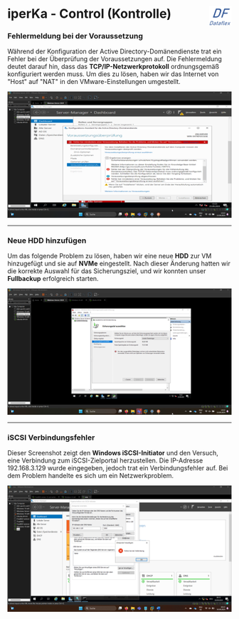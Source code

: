 # iperKa - Control (Kontrolle)  <img src="https://github.com/ironflipper/DataFlex/blob/main/Dokumentationen/iperka/Images/LOGO.png" alt="DataFlex Logo" align="right" width="50"/>


### Fehlermeldung bei der Voraussetzung  
Während der Konfiguration der Active Directory-Domänendienste trat ein Fehler bei der Überprüfung der Voraussetzungen auf. Die Fehlermeldung deutet darauf hin, dass das **TCP/IP-Netzwerkprotokoll** ordnungsgemäß konfiguriert werden muss. Um dies zu lösen, haben wir das Internet von "Host" auf "NAT" in den VMware-Einstellungen umgestellt.

![Fehlermeldung bei der Voraussetzung](https://github.com/ironflipper/DataFlex/blob/main/Dokumentationen/iperka/Images/Bild%20(7).png)

---

### Neue HDD hinzufügen  
Um das folgende Problem zu lösen, haben wir eine neue **HDD** zur VM hinzugefügt und sie auf **NVMe** eingestellt. Nach dieser Änderung hatten wir die korrekte Auswahl für das Sicherungsziel, und wir konnten unser **Fullbackup** erfolgreich starten.

![Neue HDD hinzufügen](https://github.com/ironflipper/DataFlex/blob/main/Dokumentationen/iperka/Images/Bild%20(12).png)

---

### iSCSI Verbindungsfehler  
Dieser Screenshot zeigt den **Windows iSCSI-Initiator** und den Versuch, eine Verbindung zum iSCSI-Zielportal herzustellen. Die IP-Adresse 192.168.3.129 wurde eingegeben, jedoch trat ein Verbindungsfehler auf. Bei dem Problem handelte es sich um ein Netzwerkproblem.

![iSCSI Verbindungsfehler](https://github.com/ironflipper/DataFlex/blob/main/Dokumentationen/iperka/Images/Bild%20(1).png)



